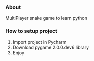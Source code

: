 ### About

MultiPlayer snake game to learn python

### How to setup project

1. Import project in Pycharm
2. Download pygame 2.0.0.dev6 library
3. Enjoy